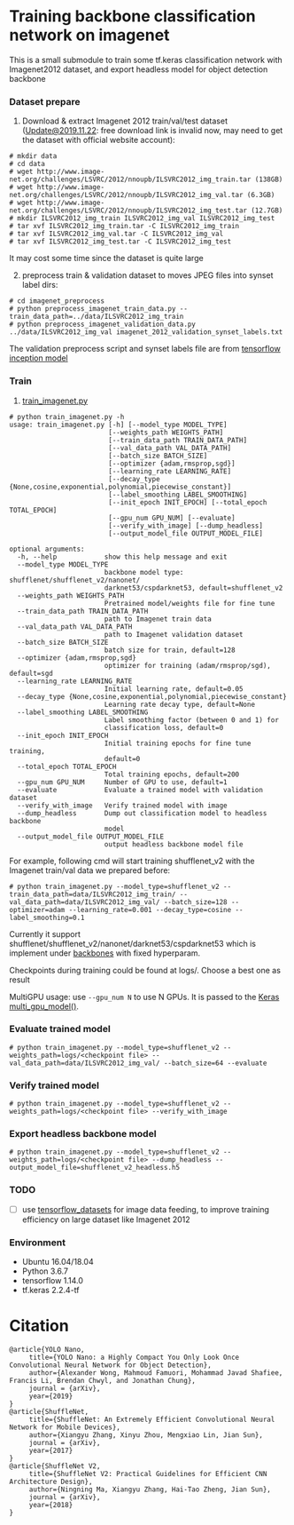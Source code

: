 # Training backbone classification network on imagenet

This is a small submodule to train some tf.keras classification network with Imagenet2012 dataset, and export headless model for object detection backbone

### Dataset prepare
1. Download & extract Imagenet 2012 train/val/test dataset (Update@2019.11.22: free download link is invalid now, may need to get the dataset with official website account):

```
# mkdir data
# cd data
# wget http://www.image-net.org/challenges/LSVRC/2012/nnoupb/ILSVRC2012_img_train.tar (138GB)
# wget http://www.image-net.org/challenges/LSVRC/2012/nnoupb/ILSVRC2012_img_val.tar (6.3GB)
# wget http://www.image-net.org/challenges/LSVRC/2012/nnoupb/ILSVRC2012_img_test.tar (12.7GB)
# mkdir ILSVRC2012_img_train ILSVRC2012_img_val ILSVRC2012_img_test
# tar xvf ILSVRC2012_img_train.tar -C ILSVRC2012_img_train
# tar xvf ILSVRC2012_img_val.tar -C ILSVRC2012_img_val
# tar xvf ILSVRC2012_img_test.tar -C ILSVRC2012_img_test
```

It may cost some time since the dataset is quite large

2. preprocess train & validation dataset to moves JPEG files into synset label dirs:

```
# cd imagenet_preprocess
# python preprocess_imagenet_train_data.py --train_data_path=../data/ILSVRC2012_img_train
# python preprocess_imagenet_validation_data.py ../data/ILSVRC2012_img_val imagenet_2012_validation_synset_labels.txt
```

The validation preprocess script and synset labels file are from [tensorflow inception model](https://github.com/tensorflow/models/tree/master/research/inception/inception/data)

### Train
1. [train_imagenet.py](https://github.com/david8862/keras-YOLOv3-model-set/blob/master/common/backbones/imagenet_training/train_imagenet.py)
```
# python train_imagenet.py -h
usage: train_imagenet.py [-h] [--model_type MODEL_TYPE]
                         [--weights_path WEIGHTS_PATH]
                         [--train_data_path TRAIN_DATA_PATH]
                         [--val_data_path VAL_DATA_PATH]
                         [--batch_size BATCH_SIZE]
                         [--optimizer {adam,rmsprop,sgd}]
                         [--learning_rate LEARNING_RATE]
                         [--decay_type {None,cosine,exponential,polynomial,piecewise_constant}]
                         [--label_smoothing LABEL_SMOOTHING]
                         [--init_epoch INIT_EPOCH] [--total_epoch TOTAL_EPOCH]
                         [--gpu_num GPU_NUM] [--evaluate]
                         [--verify_with_image] [--dump_headless]
                         [--output_model_file OUTPUT_MODEL_FILE]

optional arguments:
  -h, --help            show this help message and exit
  --model_type MODEL_TYPE
                        backbone model type: shufflenet/shufflenet_v2/nanonet/
                        darknet53/cspdarknet53, default=shufflenet_v2
  --weights_path WEIGHTS_PATH
                        Pretrained model/weights file for fine tune
  --train_data_path TRAIN_DATA_PATH
                        path to Imagenet train data
  --val_data_path VAL_DATA_PATH
                        path to Imagenet validation dataset
  --batch_size BATCH_SIZE
                        batch size for train, default=128
  --optimizer {adam,rmsprop,sgd}
                        optimizer for training (adam/rmsprop/sgd), default=sgd
  --learning_rate LEARNING_RATE
                        Initial learning rate, default=0.05
  --decay_type {None,cosine,exponential,polynomial,piecewise_constant}
                        Learning rate decay type, default=None
  --label_smoothing LABEL_SMOOTHING
                        Label smoothing factor (between 0 and 1) for
                        classification loss, default=0
  --init_epoch INIT_EPOCH
                        Initial training epochs for fine tune training,
                        default=0
  --total_epoch TOTAL_EPOCH
                        Total training epochs, default=200
  --gpu_num GPU_NUM     Number of GPU to use, default=1
  --evaluate            Evaluate a trained model with validation dataset
  --verify_with_image   Verify trained model with image
  --dump_headless       Dump out classification model to headless backbone
                        model
  --output_model_file OUTPUT_MODEL_FILE
                        output headless backbone model file
```

For example, following cmd will start training shufflenet_v2 with the Imagenet train/val data we prepared before:

```
# python train_imagenet.py --model_type=shufflenet_v2 --train_data_path=data/ILSVRC2012_img_train/ --val_data_path=data/ILSVRC2012_img_val/ --batch_size=128 --optimizer=adam --learning_rate=0.001 --decay_type=cosine --label_smoothing=0.1
```

Currently it support shufflenet/shufflenet_v2/nanonet/darknet53/cspdarknet53 which is implement under [backbones](https://github.com/david8862/keras-YOLOv3-model-set/tree/master/common/backbones) with fixed hyperparam.

Checkpoints during training could be found at logs/. Choose a best one as result

MultiGPU usage: use `--gpu_num N` to use N GPUs. It is passed to the [Keras multi_gpu_model()](https://keras.io/utils/#multi_gpu_model).


### Evaluate trained model

```
# python train_imagenet.py --model_type=shufflenet_v2 --weights_path=logs/<checkpoint file> --val_data_path=data/ILSVRC2012_img_val/ --batch_size=64 --evaluate
```

### Verify trained model

```
# python train_imagenet.py --model_type=shufflenet_v2 --weights_path=logs/<checkpoint file> --verify_with_image
```

### Export headless backbone model

```
# python train_imagenet.py --model_type=shufflenet_v2 --weights_path=logs/<checkpoint file> --dump_headless --output_model_file=shufflenet_v2_headless.h5
```

### TODO
- [ ] use [tensorflow_datasets](https://github.com/tensorflow/datasets) for image data feeding, to improve training efficiency on large dataset like Imagenet 2012


### Environment
- Ubuntu 16.04/18.04
- Python 3.6.7
- tensorflow 1.14.0
- tf.keras 2.2.4-tf


# Citation
```
@article{YOLO Nano,
     title={YOLO Nano: a Highly Compact You Only Look Once Convolutional Neural Network for Object Detection},
     author={Alexander Wong, Mahmoud Famuori, Mohammad Javad Shafiee, Francis Li, Brendan Chwyl, and Jonathan Chung},
     journal = {arXiv},
     year={2019}
}
@article{ShuffleNet,
     title={ShuffleNet: An Extremely Efficient Convolutional Neural Network for Mobile Devices},
     author={Xiangyu Zhang, Xinyu Zhou, Mengxiao Lin, Jian Sun},
     journal = {arXiv},
     year={2017}
}
@article{ShuffleNet V2,
     title={ShuffleNet V2: Practical Guidelines for Efficient CNN Architecture Design},
     author={Ningning Ma, Xiangyu Zhang, Hai-Tao Zheng, Jian Sun},
     journal = {arXiv},
     year={2018}
}
```
